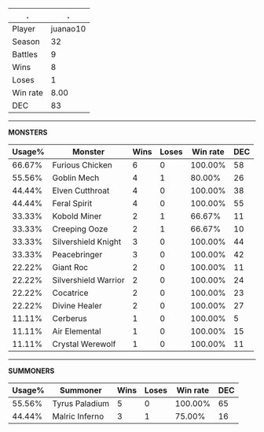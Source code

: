 .|.
|-|-
Player|juanao10
Season|32
Battles|9
Wins|8
Loses|1
Win rate|8.00
DEC|83

---
**MONSTERS**

Usage%|Monster|Wins|Loses|Win rate|DEC|
-|-|-|-|-|-|
66.67%|Furious Chicken|6|0|100.00%|58|
55.56%|Goblin Mech|4|1|80.00%|26|
44.44%|Elven Cutthroat|4|0|100.00%|38|
44.44%|Feral Spirit|4|0|100.00%|55|
33.33%|Kobold Miner|2|1|66.67%|11|
33.33%|Creeping Ooze|2|1|66.67%|10|
33.33%|Silvershield Knight|3|0|100.00%|44|
33.33%|Peacebringer|3|0|100.00%|42|
22.22%|Giant Roc|2|0|100.00%|11|
22.22%|Silvershield Warrior|2|0|100.00%|24|
22.22%|Cocatrice|2|0|100.00%|23|
22.22%|Divine Healer|2|0|100.00%|27|
11.11%|Cerberus|1|0|100.00%|5|
11.11%|Air Elemental|1|0|100.00%|15|
11.11%|Crystal Werewolf|1|0|100.00%|11|

---
**SUMMONERS**

Usage%|Summoner|Wins|Loses|Win rate|DEC|
-|-|-|-|-|-|
55.56%|Tyrus Paladium|5|0|100.00%|65|
44.44%|Malric Inferno|3|1|75.00%|16|
